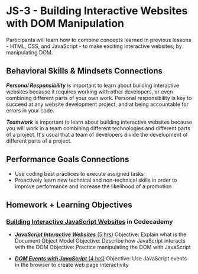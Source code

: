 # JS-3 - Building Interactive Websites with DOM Manipulation

Participants will learn how to combine concepts learned in previous lessons - HTML, CSS, and JavaScript - to make exciting   interactive websites, by manipulating DOM.

## Behavioral Skills & Mindsets Connections

***Personal Responsibility*** is important to learn about building interactive websites because it requires working with other developers, or even combining different parts of your own work. Personal responsibility is key to succeed at any website development project, and at being accountable for errors in your code.

***Teamwork*** is important to learn about building interactive websites because you will work in a team combining different technologies and different parts of a project. It's usual that a team of developers divide the development of different parts of a project.

## Performance Goals Connections

- Use coding best practices to execute assigned tasks
- Proactively learn new technical and non-technical skills in order to improve performance and increase the likelihood of a promotion

## Homework + Learning Objectives

### [Building Interactive JavaScript Websites](https://www.codecademy.com/learn/build-interactive-websites) in Codecademy

- [***JavaScript Interactive Websites*** (5 hrs)](https://www.codecademy.com/courses/build-interactive-websites/lessons/script-element/exercises/script-element-intro)
Objective: Explain what is the Document Object Model
Objective: Describe how JavaScript interacts with the DOM
Objective: Practice manipulating the DOM with JavaScript

- [***DOM Events with JavaScript*** (4 hrs)](https://www.codecademy.com/courses/build-interactive-websites/lessons/dom-events/resume)
    Objective: Use JavaScript events in the browser to create web page interactivity
